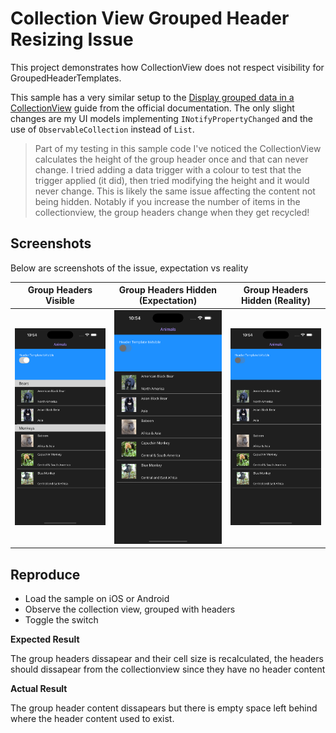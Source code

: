 # Collection View Grouped Header Resizing Issue

This project demonstrates how CollectionView does not respect visibility for GroupedHeaderTemplates.

This sample has a very similar setup to the [Display grouped data in a CollectionView](https://learn.microsoft.com/en-us/dotnet/maui/user-interface/controls/collectionview/grouping?view=net-maui-9.0) guide from the official documentation. The only slight changes are my UI models implementing `INotifyPropertyChanged` and the use of `ObservableCollection` instead of `List`.

> Part of my testing in this sample code I've noticed the CollectionView calculates the height of the group header once and that can never change. I tried adding a data trigger with a colour to test that the trigger applied (it did), then tried modifying the height and it would never change. This is likely the same issue affecting the content not being hidden. Notably if you increase the number of items in the collectionview, the group headers change when they get recycled!

## Screenshots

Below are screenshots of the issue, expectation vs reality

| Group Headers Visible                                        | Group Headers Hidden (Expectation)                           | Group Headers Hidden (Reality)                               |
| ------------------------------------------------------------ | ------------------------------------------------------------ | ------------------------------------------------------------ |
| ![Headers visible in grouped collectionview](assets/CollectionView_HeadersVisible.png) | ![Headers not visible in grouped collectionview expected result](assets/CollectionView_ExpectedHeadersNotVisible.png) | ![Headers not visible in grouped collectionview actual result](assets/CollectionView_ActualHeadersNotVisible.png) |



## Reproduce

- Load the sample on iOS or Android
- Observe the collection view, grouped with headers
- Toggle the switch

**Expected Result**

The group headers dissapear and their cell size is recalculated, the headers should dissapear from the collectionview since they have no header content

**Actual Result**

The group header content dissapears but there is empty space left behind where the header content used to exist.